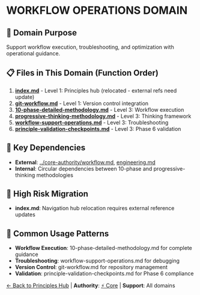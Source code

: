 
# WORKFLOW OPERATIONS DOMAIN

## 🎯 Domain Purpose
Support workflow execution, troubleshooting, and optimization with operational guidance.

## 📋 Files in This Domain (Function Order)
1. **[index.md](index.md)** - Level 1: Principles hub (relocated - external refs need update)
2. **[git-workflow.md](git-workflow.md)** - Level 1: Version control integration
3. **[10-phase-detailed-methodology.md](10-phase-detailed-methodology.md)** - Level 3: Workflow execution
4. **[progressive-thinking-methodology.md](progressive-thinking-methodology.md)** - Level 3: Thinking framework
5. **[workflow-support-operations.md](workflow-support-operations.md)** - Level 3: Troubleshooting
6. **[principle-validation-checkpoints.md](principle-validation-checkpoints.md)** - Level 3: Phase 6 validation

## 🔄 Key Dependencies  
- **External**: [../core-authority/workflow.md](../core-authority/workflow.md), [engineering.md](../quality-assurance/engineering.md)
- **Internal**: Circular dependencies between 10-phase and progressive-thinking methodologies

## 🚨 High Risk Migration
- **index.md**: Navigation hub relocation requires external reference updates

## 🚀 Common Usage Patterns
- **Workflow Execution**: 10-phase-detailed-methodology.md for complete guidance
- **Troubleshooting**: workflow-support-operations.md for debugging
- **Version Control**: git-workflow.md for repository management
- **Validation**: principle-validation-checkpoints.md for Phase 6 compliance

[← Back to Principles Hub](../README.md) | **Authority**: [⚡ Core](../core-authority/) | **Support**: All domains